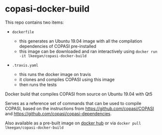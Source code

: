 # copasi-docker-build
This repo contains two items:

  - `dockerfile`
    - this generates an Ubuntu 19.04 image with all the compilation dependencies of COPASI pre-installed
    - this image can be downloaded and ran interactively using `docker run -it lkeegan/copasi-docker-build`
    
  - `.travis.yaml`
    - this runs the docker image on travis
    - it clones and compiles COPASI using this image
    - then runs the tests


Docker build that compiles COPASI from source on Ubuntu 19.04 with Qt5

Serves as a reference set of commands that can be used to compile COPASI, based on the instructions from https://github.com/copasi/COPASI and https://github.com/copasi/copasi-dependencies.

Also available as a pre-built image on [docker hub](https://hub.docker.com/r/lkeegan/copasi-docker-build) or via `docker pull lkeegan/copasi-docker-build`
